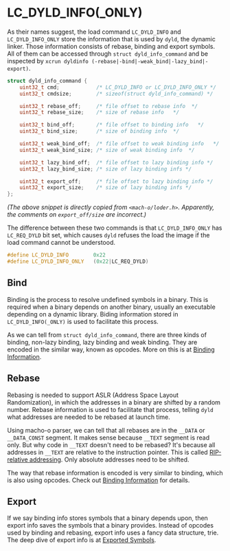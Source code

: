 # LC_DYLD_INFO(_ONLY)
As their names suggest, the load command `LC_DYLD_INFO` and `LC_DYLD_INFO_ONLY` store the information that is used by `dyld`, the dynamic linker. Those information consists of rebase, binding and export symbols. All of them can be accessed through `struct dyld_info_command` and be inspected by `xcrun dyldinfo (-rebase|-bind|-weak_bind|-lazy_bind|-export)`.

``` c
struct dyld_info_command {
    uint32_t cmd;            /* LC_DYLD_INFO or LC_DYLD_INFO_ONLY */
    uint32_t cmdsize;        /* sizeof(struct dyld_info_command) */

    uint32_t rebase_off;     /* file offset to rebase info  */
    uint32_t rebase_size;    /* size of rebase info   */

    uint32_t bind_off;       /* file offset to binding info   */
    uint32_t bind_size;      /* size of binding info  */

    uint32_t weak_bind_off;  /* file offset to weak binding info   */
    uint32_t weak_bind_size; /* size of weak binding info  */

    uint32_t lazy_bind_off;  /* file offset to lazy binding info */
    uint32_t lazy_bind_size; /* size of lazy binding infs */

    uint32_t export_off;     /* file offset to lazy binding info */
    uint32_t export_size;    /* size of lazy binding infs */
};
```
*(The above snippet is directly copied from `<mach-o/loder.h>`. Apparently, the comments on `export_off/size` are incorrect.)*

The difference between these two commands is that `LC_DYLD_INFO_ONLY` has `LC_REQ_DYLD` bit set, which causes `dyld` refuses the load the image if the load command cannot be understood.
``` c
#define	LC_DYLD_INFO        0x22
#define	LC_DYLD_INFO_ONLY   (0x22|LC_REQ_DYLD)
```

## Bind
Binding is the process to resolve undefined symbols in a binary. This is required when a binary depends on another binary, usually an executable depending on a dynamic library. Biding information stored in `LC_DYLD_INFO(_ONLY)` is used to facilitate this process.

As we can tell from `struct dyld_info_command`, there are three kinds of binding, non-lazy binding, lazy binding and weak binding. They are encoded in the similar way, known as opcodes. More on this is at [Binding Information](../../dynamic_linking/docs/BindingInfo.md).

## Rebase
Rebasing is needed to support ASLR (Address Space Layout Randomization), in which the addresses in a binary are shifted by a random number. Rebase information is used to facilitate that process, telling `dyld` what addresses are needed to be rebased at launch time.

Using macho-o parser, we can tell that all rebases are in the `__DATA` or `__DATA_CONST` segment. It makes sense because `__TEXT` segment is read only. But why code in `__TEXT` doesn't need to be rebased? It's because all addresses in `__TEXT` are relative to the instruction pointer. This is called [RIP-relative addressing](). Only absolute addresses need to be shifted.

The way that rebase information is encoded is very similar to binding, which is also using opcodes. Check out [Binding Information](../../dynamic_linking/docs/BindingInfo.md) for details.

## Export
If we say binding info stores symbols that a binary depends upon, then export info saves the symbols that a binary provides. Instead of opcodes used by binding and rebasing, export info uses a fancy data structure, trie. The deep dive of export info is at [Exported Symbols](../../exported_symbol/README.md).
